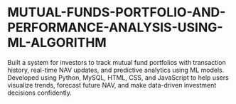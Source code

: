 # MUTUAL-FUNDS-PORTFOLIO-AND-PERFORMANCE-ANALYSIS-USING-ML-ALGORITHM
Built a system for investors to track mutual fund portfolios with transaction history, real-time NAV updates, and predictive analytics using ML models. Developed using Python, MySQL, HTML, CSS, and JavaScript to help users visualize trends, forecast future NAV, and make data-driven investment decisions confidently.  
